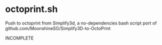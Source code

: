 # octoprint.sh
Push to octoprint from Simplify3d, a no-dependencies bash script port of github.com/MoonshineSG/Simplify3D-to-OctoPrint 

INCOMPLETE
